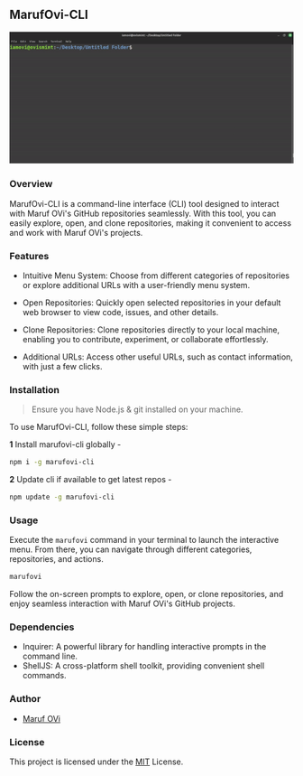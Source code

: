 ## MarufOvi-CLI
![banner](.github/marufovicli.gif)

### Overview

MarufOvi-CLI is a command-line interface (CLI) tool designed to interact with Maruf OVi's GitHub repositories seamlessly. With this tool, you can easily explore, open, and clone repositories, making it convenient to access and work with Maruf OVi's projects.

### Features

- Intuitive Menu System: Choose from different categories of repositories or explore additional URLs with a user-friendly menu system.

- Open Repositories: Quickly open selected repositories in your default web browser to view code, issues, and other details.

- Clone Repositories: Clone repositories directly to your local machine, enabling you to contribute, experiment, or collaborate effortlessly.

- Additional URLs: Access other useful URLs, such as contact information, with just a few clicks.

### Installation

> Ensure you have Node.js & git installed on your machine.

To use MarufOvi-CLI, follow these simple steps:

**1** Install marufovi-cli globally - 
```bash
npm i -g marufovi-cli
```

**2** Update cli if available to get latest repos - 
```bash
npm update -g marufovi-cli
```

### Usage

Execute the `marufovi` command in your terminal to launch the interactive menu. From there, you can navigate through different categories, repositories, and actions.

```bash
marufovi
```

Follow the on-screen prompts to explore, open, or clone repositories, and enjoy seamless interaction with Maruf OVi's GitHub projects.

### Dependencies

- Inquirer: A powerful library for handling interactive prompts in the command line.
- ShellJS: A cross-platform shell toolkit, providing convenient shell commands.

### Author

- [Maruf OVi](https://oviportfo.netlify.app/)

### License

This project is licensed under the [MIT](LICENSE) License.


